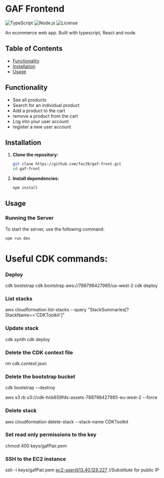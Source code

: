 # GAF Frontend

![TypeScript](https://img.shields.io/badge/TypeScript-blue)
![Node.js](https://img.shields.io/badge/TS--Node-blue)
![License](https://img.shields.io/badge/License-MIT-blue)

An ecommerce web app. Built with typescript, React and node.

## Table of Contents

- [Functionality](#functionality)
- [Installation](#installation)
- [Usage](#usage)

## Functionality

- See all products
- Search for an individual product
- Add a product to the cart
- remove a product from the cart
- Log into your user account
- register a new user account

## Installation

1.  **Clone the repository:**

    ```sh
    git clone https://github.com/fac29/gaf-front.git
    cd gaf-front
    ```

2.  **Install dependencies:**

    ```sh
    npm install
    ```

## Usage

### Running the Server

To start the server, use the following command:

```sh
npm run dev
```

# Useful CDK commands:

### Deploy

cdk bootstrap
cdk bootstrap aws://788798427985/us-west-2
cdk deploy

### List stacks

aws cloudformation list-stacks --query "StackSummaries[?StackName=='CDKToolkit']"

### Update stack

cdk synth
cdk deploy

### Delete the CDK context file

rm cdk.context.json

### Delete the bootstrap bucket

cdk bootstrap --destroy

aws s3 rb s3://cdk-hnb659fds-assets-788798427985-eu-west-2 --force

### Delete stack

aws cloudformation delete-stack --stack-name CDKToolkit

### Set read only permissions to the key

chmod 400 keys/gafPair.pem


### SSH to the EC2 instance
ssh -i keys/gafPair.pem ec2-user@13.40.129.227 //Substitute for public IP
